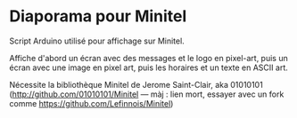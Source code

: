 # Diaporama pour Minitel

Script Arduino utilisé pour affichage sur Minitel.

Affiche d'abord un écran avec des messages et le logo en pixel-art, puis un écran avec une image en pixel art, puis les horaires et un texte en ASCII art.

Nécessite la bibliothèque Minitel de Jerome Saint-Clair, aka 01010101 (http://github.com/01010101/Minitel — màj : lien mort, essayer avec un fork comme https://github.com/Lefinnois/Minitel)


